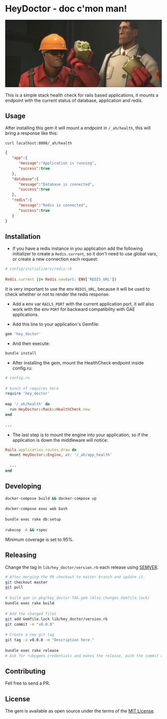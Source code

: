 # HeyDoctor - doc c'mon man!

![banner](banner.png)

This is a simple stack health check for rails based applications, it mounts a endpoint with the current status of database, application and redis.

## Usage

After installing this gem it will mount a endpoint in `/_ah/health`, this will bring a response like this:

`curl localhost:8000/_ah/health`

```json
{
   "app":{
      "message":"Application is running",
      "success":true
   },
   "database":{
      "message":"Database is connected",
      "success":true
   },
   "redis":{
      "message":"Redis is connected",
      "success":true
   }
}
```

## Installation

* If you have a redis instance in you application add the following initializer to create a `Redis.current`, so it don't need to use global vars, or create a new connection each request:

```ruby
# config/initializers/redis.rb

Redis.current ||= Redis.new(url: ENV['REDIS_URL'])
```

It is very important to use the env `REDIS_URL`, because it will be used to check whether or not to render the redis response.

* Add a env var `RAILS_PORT` with the current application port, it will also work with the env `PORT` for backward compatibility with GAE applications.

* Add this line to your application's Gemfile:

```ruby
gem 'hey_doctor'
```

* And then execute:

```bash
bundle install
```

* After installing the gem, mount the HealthCheck endpoint inside config.ru:

```ruby
# config.ru

# bunch of requires here
require 'hey_doctor'

map '/_ah/health' do
  run HeyDoctor::Rack::HealthCheck.new
end

...
```

* The last step is to mount the engine into your application, so if the application is down the middleware will notice:

```ruby
Rails.application.routes.draw do
  mount HeyDoctor::Engine, at: '/_ah/app_health'

  ...
end
```

## Developing

```bash
docker-compose build && docker-compose up

docker-compose exec web bash

bundle exec rake db:setup

rubocop -A && rspec
```

Minimum coverage is set to 95%.

## Releasing

Change the tag in `lib/hey_doctor/version.rb` each release using [SEMVER](https://semver.org/lang/pt-BR/).

```bash
# After merging the PR checkout to master branch and update it.
git checkout master
git pull

# build gem in pkg/hey_doctor-TAG.gem (Also changes Gemfile.lock)
bundle exec rake build

# Add the changed files
git add Gemfile.lock lib/hey_doctor/version.rb
git commit -m "v0.0.0"

# Create a new git tag
git tag -a v0.0.0 -m "Description here."

bundle exec rake release
# Ask for rubygems credentials and makes the release, push the commit and the tag
```
## Contributing

Fell free to send a PR.

## License

The gem is available as open source under the terms of the [MIT License](https://opensource.org/licenses/MIT).
